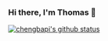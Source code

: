 ### Hi there, I'm Thomas 🐴

[![chengbapi's github status](https://github-readme-stats.vercel.app/api?username=chengbapi&theme=radical&show_icons=true)](https://github.com/anuraghazra/github-readme-stats)
<!-- [![Top Langs](https://github-readme-stats.vercel.app/api/top-langs/?username=chengbapi&theme=radical&layout=compact&langs_count=6)](https://github.com/anuraghazra/github-readme-stats) -->

<!--
**chengbapi/chengbapi** is a ✨ _special_ ✨ repository because its `README.md` (this file) appears on your GitHub profile.

Here are some ideas to get you started:

- 🔭 I’m currently working on ...
- 🌱 I’m currently learning ...
- 👯 I’m looking to collaborate on ...
- 🤔 I’m looking for help with ...
- 💬 Ask me about ...
- 📫 How to reach me: ...
- 😄 Pronouns: ...
- ⚡ Fun fact: ...
-->
